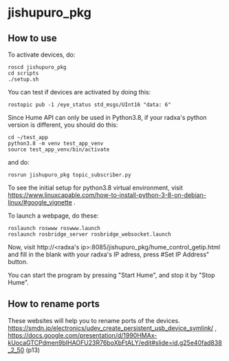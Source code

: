 # jishupuro_pkg

## How to use
To activate devices, do:
```
roscd jishupuro_pkg
cd scripts
./setup.sh
```
You can test if devices are activated by doing this:
```
rostopic pub -1 /eye_status std_msgs/UInt16 "data: 6"
```

Since Hume API can only be used in Python3.8, if your radxa's python version is different, you should do this:
```
cd ~/test_app
python3.8 -m venv test_app_venv
source test_app_venv/bin/activate
```
and do:
```
rosrun jishupuro_pkg topic_subscriber.py
```
To see the initial setup for python3.8 virtual environment, visit
https://www.linuxcapable.com/how-to-install-python-3-8-on-debian-linux/#google_vignette .

To launch a webpage, do these:
```
roslaunch roswww roswww.launch 
roslaunch rosbridge_server rosbridge_websocket.launch
```
Now, visit http://<radxa's ip>:8085/jishupuro_pkg/hume_control_getip.html and fill in the blank with your radxa's IP adress, press #Set IP Address" button.

You can start the program by pressing "Start Hume", and stop it by "Stop Hume".

## How to rename ports
These websites will help you to rename ports of the devices.
https://smdn.jp/electronics/udev_create_persistent_usb_device_symlink/ ,
https://docs.google.com/presentation/d/1990HMAx-kUocaGTCPdmen9bIHAOFU23R76boXbFtALY/edit#slide=id.g25e40fad838_2_50 (p13)
